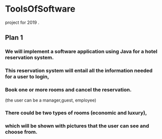 # ToolsOfSoftware
project for 2019 .
## Plan 1
### We will implement a software application using Java for a hotel reservation system.
### This reservation system will entail all the information needed for a user to login, 
### Book one or more rooms and cancel the reservation.
(the user can be a manager,guest, employee)
### There could be two types of rooms (economic and luxury), 
### which will be shown with pictures that the user can see and choose from.
